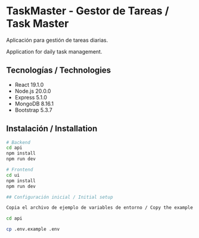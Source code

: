 # TaskMaster - Gestor de Tareas / Task Master
Aplicación para gestión de tareas diarias.

Application for daily task management.


## Tecnologías / Technologies

- React 19.1.0
- Node.js 20.0.0
- Express 5.1.0
- MongoDB 8.16.1
- Bootstrap 5.3.7

## Instalación / Installation

```bash
# Backend
cd api
npm install
npm run dev

# Frontend
cd ui
npm install
npm run dev

## Configuración inicial / Initial setup

Copia el archivo de ejemplo de variables de entorno / Copy the example environment variables file:

cd api

cp .env.example .env